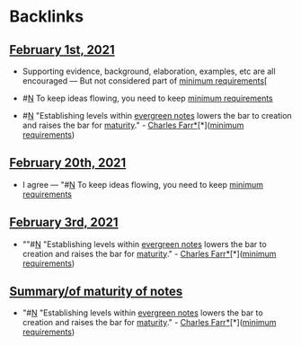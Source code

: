 
# Backlinks
## [February 1st, 2021](<February 1st, 2021.md>)
- Supporting evidence, background, elaboration, examples, etc are all encouraged — But not considered part of [minimum requirements](<minimum requirements.md>)[

- #[N](<N.md>) To keep ideas flowing, you need to keep [minimum requirements](<minimum requirements.md>)

- #[N](<N.md>) "Establishing levels within [evergreen notes](<evergreen notes.md>) lowers the bar to creation and raises the bar for [maturity](<maturity.md>)." - [Charles Farr](<Charles Farr.md>)[*]([creativity](<creativity.md>))[*]([minimum requirements](<minimum requirements.md>))

## [February 20th, 2021](<February 20th, 2021.md>)
- I agree — "#[N](<N.md>) To keep ideas flowing, you need to keep [minimum requirements](<minimum requirements.md>)

## [February 3rd, 2021](<February 3rd, 2021.md>)
- ""#[N](<N.md>) "Establishing levels within [evergreen notes](<evergreen notes.md>) lowers the bar to creation and raises the bar for [maturity](<maturity.md>)." - [Charles Farr](<Charles Farr.md>)[*]([creativity](<creativity.md>))[*]([minimum requirements](<minimum requirements.md>))

## [Summary/of maturity of notes](<Summary/of maturity of notes.md>)
- "#[N](<N.md>) "Establishing levels within [evergreen notes](<evergreen notes.md>) lowers the bar to creation and raises the bar for [maturity](<maturity.md>)." - [Charles Farr](<Charles Farr.md>)[*]([creativity](<creativity.md>))[*]([minimum requirements](<minimum requirements.md>))

